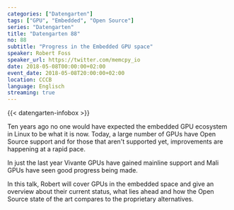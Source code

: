 ```yaml
---
categories: ["Datengarten"]
tags: ["GPU", "Embedded", "Open Source"]
series: "Datengarten"
title: "Datengarten 88"
no: 88
subtitle: "Progress in the Embedded GPU space"
speaker: Robert Foss
speaker_url: https://twitter.com/memcpy_io
date: 2018-05-08T00:00:00+02:00
event_date: 2018-05-08T20:00:00+02:00
location: CCCB
language: Englisch
streaming: true
---
```

{{< datengarten-infobox >}}

Ten years ago no one would have expected the embedded GPU ecosystem in Linux to be what it is now. Today, a large number of GPUs have Open Source support and for those that aren't supported yet, improvements are happening at a rapid pace.

In just the last year Vivante GPUs have gained mainline support and Mali GPUs have seen good progress being made.

In this talk, Robert will cover GPUs in the embedded space and give an overview about their current status, what lies ahead and how the Open Source state of the art compares
to the proprietary alternatives.

